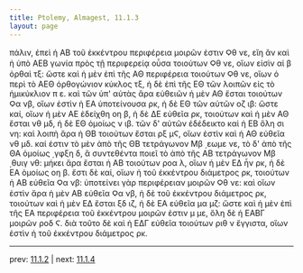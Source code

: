 ```yaml
---
title: Ptolemy, Almagest, 11.1.3
layout: page
---
```


πάλιν, ἐπεὶ ἡ ΑΒ τοῦ ἐκκέντρου περιφέρεια μοιρῶν ἐστιν Ϙθ νε, εἴη ἂν καὶ ἡ ὑπὸ ΑΕΒ γωνία πρὸς τῇ περιφερείᾳ οὖσα τοιούτων Ϙθ νε, οἵων εἰσὶν αἱ β ὀρθαὶ τξ: ὥστε καὶ ἡ μὲν ἐπὶ τῆς ΑΘ περιφέρεια τοιούτων Ϙθ νε, οἵων ὁ περὶ τὸ ΑΕΘ ὀρθογώνιον κύκλος τξ, ἡ δὲ ἐπὶ τῆς ΕΘ τῶν λοιπῶν εἰς τὸ ἡμικύκλιον π ε. καὶ τῶν ὑπ' αὐτὰς ἄρα εὐθειῶν ἡ μὲν ΑΘ ἔσται τοιούτων Ϙα νβ, οἵων ἐστὶν ἡ ΕΑ ὑποτείνουσα ρκ, ἡ δὲ ΕΘ τῶν αὐτῶν οζ ιβ: ὥστε καί, οἵων ἡ μὲν ΑΕ ἐδείχθη οη β, ἡ δὲ ΔΕ εὐθεῖα ρκ, τοιούτων καὶ ἡ μὲν ΑΘ ἔσται νθ μδ, ἡ δὲ ΕΘ ὁμοίως ν ιβ. τῶν δ' αὐτῶν ἐδέδεικτο καὶ ἡ ΕΒ ὅλη σι νη: καὶ λοιπὴ ἄρα ἡ ΘΒ τοιούτων ἔσται ρξ μϚ, οἵων ἐστὶν καὶ ἡ ΑΘ εὐθεῖα νθ μδ. καί ἐστιν τὸ μὲν ἀπὸ τῆς ΘΒ τετράγωνον Μβ ͵εωμε νε, τὸ δ' ἀπὸ τῆς ΘΑ ὁμοίως ͵γφξη δ, ἃ συντεθέντα ποιεῖ τὸ ἀπὸ τῆς ΑΒ τετράγωνον Μβ ͵θυιγ νθ: μήκει ἄρα ἔσται ἡ ΑΒ τοιούτων ροα λ, οἵων ἡ μὲν ΕΔ ἦν ρκ, ἡ δὲ ΕΑ ὁμοίως οη β. ἔστι δὲ καί, οἵων ἡ τοῦ ἐκκέντρου διάμετρος ρκ, τοιούτων ἡ ΑΒ εὐθεῖα Ϙα νβ: ὑποτείνει γὰρ περιφέρειαν μοιρῶν Ϙθ νε: καὶ οἵων ἐστὶν ἄρα ἡ μὲν ΑΒ εὐθεῖα Ϙα νβ, ἡ δὲ τοῦ ἐκκέντρου διάμετρος ρκ, τοιούτων καὶ ἡ μὲν ΕΔ ἔσται ξδ ιζ, ἡ δὲ ΕΑ εὐθεῖα μα μζ: ὥστε καὶ ἡ μὲν ἐπὶ τῆς ΕΑ περιφέρεια τοῦ ἐκκέντρου μοιρῶν ἐστιν μ με, ὅλη δὲ ἡ ΕΑΒΓ μοιρῶν ροδ Ϛ. διὰ τοῦτο δὲ καὶ ἡ ΕΔΓ εὐθεῖα τοιούτων ριθ ν ἔγγιστα, οἵων ἐστὶν ἡ τοῦ ἐκκέντρου διάμετρος ρκ. 

---

prev: [11.1.2](../11.1.2/) | next: [11.1.4](../11.1.4/)

